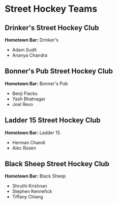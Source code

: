 # Street Hockey Teams

## Drinker's Street Hockey Club
**Hometown Bar:** Drinker's
- Adam Sudit
- Ananya Chandra


## Bonner's Pub Street Hockey Club
**Hometown Bar:** Bonner's Pub
- Benji Flacks
- Yash Bhatnagar
- Joel Revo

## Ladder 15 Street Hockey Club
**Hometown Bar:** Ladder 15
- Herman Chandi
- Alec Rosen

## Black Sheep Street Hockey Club
**Hometown Bar:** Black Sheep
- Shruthi Krishnan
- Stephen Kennefick
- Tiffany Chiang
